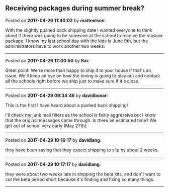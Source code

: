 ## Receiving packages during summer break?
Posted on **2017-04-26 11:40:02** by **mattnelson**:

With the slightly pushed back shipping date I wanted everyone to think about if there was going to be someone at the school to receive the maslow package.  I know my last school day with the kids is June 9th, but the administrators have to work another two weeks.

---

Posted on **2017-04-26 12:00:50** by **Bar**:

Great point! We're more than happy to ship it to your house if that's an issue. We'll keep an eye on how the timing is going to play out and contact all the schools right before we ship just to make sure if it's close.

---

Posted on **2017-04-29 09:34:46** by **davidbonar**:

This is the first I have heard about a pushed back shipping!



I'll check my junk mail filters as the school is fairly aggressive but I know that the original messages came through. Is there an estimated time? We get out of school very early (May 27th).

---

Posted on **2017-04-29 10:16:17** by **davidlang**:

they have been saying that they expect shipping to slip by about 2 weeks.

---

Posted on **2017-04-29 10:17:17** by **davidlang**:

they were about two weeks late in shipping the beta kits, and don't want to cut the beta period short because it's finding and fixing so many things.

---

